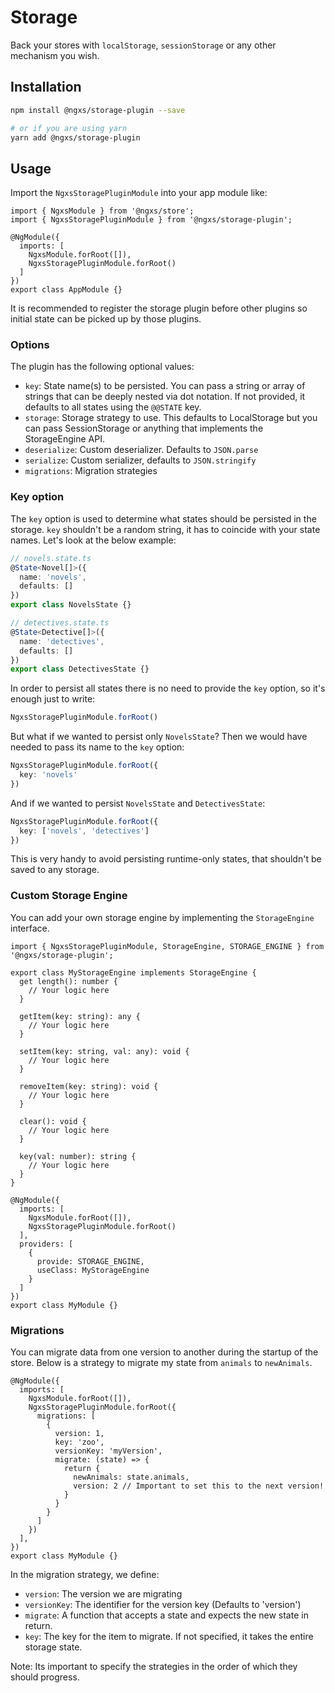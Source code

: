 # Storage
Back your stores with `localStorage`, `sessionStorage` or any other mechanism you wish.

## Installation
```bash
npm install @ngxs/storage-plugin --save

# or if you are using yarn
yarn add @ngxs/storage-plugin
```

## Usage
Import the `NgxsStoragePluginModule` into your app module like:

```TS
import { NgxsModule } from '@ngxs/store';
import { NgxsStoragePluginModule } from '@ngxs/storage-plugin';

@NgModule({
  imports: [
    NgxsModule.forRoot([]),
    NgxsStoragePluginModule.forRoot()
  ]
})
export class AppModule {}
```

It is recommended to register the storage plugin before other plugins so
initial state can be picked up by those plugins.

### Options
The plugin has the following optional values:

- `key`: State name(s) to be persisted. You can pass a string or array of strings that can be deeply nested via dot notation. If not provided, it defaults to all states using the `@@STATE` key.
- `storage`: Storage strategy to use. This defaults to LocalStorage but you can pass SessionStorage or anything that implements the StorageEngine API.
- `deserialize`: Custom deserializer. Defaults to `JSON.parse`
- `serialize`: Custom serializer, defaults to `JSON.stringify`
- `migrations`: Migration strategies

### Key option

The `key` option is used to determine what states should be persisted in the storage. `key` shouldn't be a random string, it has to coincide with your state names. Let's look at the below example:

```ts
// novels.state.ts
@State<Novel[]>({
  name: 'novels',
  defaults: []
})
export class NovelsState {}

// detectives.state.ts
@State<Detective[]>({
  name: 'detectives',
  defaults: []
})
export class DetectivesState {}
```

In order to persist all states there is no need to provide the `key` option, so it's enough just to write:

```ts
NgxsStoragePluginModule.forRoot()
```

But what if we wanted to persist only `NovelsState`? Then we would have needed to pass its name to the `key` option:

```ts
NgxsStoragePluginModule.forRoot({
  key: 'novels'
})
```

And if we wanted to persist `NovelsState` and `DetectivesState`:

```ts
NgxsStoragePluginModule.forRoot({
  key: ['novels', 'detectives']
})
```

This is very handy to avoid persisting runtime-only states, that shouldn't be saved to any storage.

### Custom Storage Engine
You can add your own storage engine by implementing the `StorageEngine` interface.

```TS
import { NgxsStoragePluginModule, StorageEngine, STORAGE_ENGINE } from '@ngxs/storage-plugin';

export class MyStorageEngine implements StorageEngine {
  get length(): number {
    // Your logic here
  }
  
  getItem(key: string): any {
    // Your logic here
  }

  setItem(key: string, val: any): void {
    // Your logic here
  }
  
  removeItem(key: string): void {
    // Your logic here
  }
  
  clear(): void {
    // Your logic here
  }
  
  key(val: number): string {
    // Your logic here
  }
}

@NgModule({
  imports: [
    NgxsModule.forRoot([]),
    NgxsStoragePluginModule.forRoot()
  ],
  providers: [
    {
      provide: STORAGE_ENGINE,
      useClass: MyStorageEngine
    }
  ]
})
export class MyModule {}
```

### Migrations
You can migrate data from one version to another during the startup of the store. Below
is a strategy to migrate my state from `animals` to `newAnimals`.

```TS
@NgModule({
  imports: [
    NgxsModule.forRoot([]),
    NgxsStoragePluginModule.forRoot({
      migrations: [
        {
          version: 1,
          key: 'zoo',
          versionKey: 'myVersion',
          migrate: (state) => {
            return {
              newAnimals: state.animals,
              version: 2 // Important to set this to the next version!
            }
          }
        }
      ]
    })
  ],
})
export class MyModule {}
```

In the migration strategy, we define:

- `version`: The version we are migrating
- `versionKey`: The identifier for the version key (Defaults to 'version')
- `migrate`: A function that accepts a state and expects the new state in return.
- `key`: The key for the item to migrate. If not specified, it takes the entire storage state.

Note: Its important to specify the strategies in the order of which they should progress.
